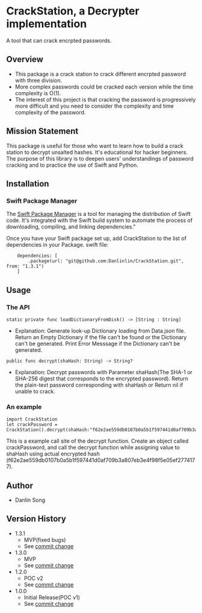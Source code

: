 # CrackStation, a Decrypter implementation

A tool that can crack encrpted passwords.

## Overview

* This package is a crack station to crack different encrpted password with three division.
* More complex passwords could be cracked each version while the time complexity is O(1).
* The interest of this project is that cracking the password is progressively more difficult and you need to consider the complexity and time complexity of the password.


## Mission Statement

This package is useful for those who want to learn how to build a crack station to decrypt unsalted hashes. It's educational for hacker beginners. The purpose of this library is to deepen users' understandings of password cracking and to practice the use of Swift and Python.


## Installation

### Swift Package Manager

The [Swift Package Manager](https://www.swift.org/package-manager/) is a tool for managing the distribution of Swift code. It's integrated with the Swift build system to automate the process of downloading, compiling, and linking dependencies."

Once you have your Swift package set up, add CrackStation to the list of dependencies in your Package. swift file:
```
    dependencies: [
        .package(url: "git@github.com:Danlinlin/CrackStation.git", from: "1.3.1")
    ]
```

## Usage

### The API

~~~
static private func loadDictionaryFromDisk() -> [String : String]
~~~

* Explanation: Generate look-up Dictionary loading from Data.json file. Return an Empty Dictionary if the file can't be found or the Dictionary can't be generated. Print Error Messsage if the Dictionary can't be generated.

~~~
public func decrypt(shaHash: String) -> String?
~~~

* Explanation: Decrypt passwords with Parameter shaHash(The SHA-1 or SHA-256 digest that corresponds to the encrypted password). Return the plain-text password corresponding with shaHash or Return nil if unable to crack.


### An example

~~~
import CrackStation
let crackPassword = CrackStation().decrypt(shaHash:"f62e2ae559db0107b0a5b1f597441d0af709b3a807eb3e4f98f5e05ef2774177")
~~~

This is a example call site of the decrypt function. Create an object called crackPassword, and call the decrypt function while assigning value to shaHash using actual encrypted hash (f62e2ae559db0107b0a5b1f597441d0af709b3a807eb3e4f98f5e05ef2774177).


## Author

* Danlin Song


## Version History

* 1.3.1
    * MVP(fixed bugs)
    * See [commit change](https://github.com/Danlinlin/CrackStation/commit/0594c1d1713b23c3ce3c1369fb4e015afc74c79e)
* 1.3.0
    * MVP
    * See [commit change](https://github.com/Danlinlin/CrackStation/commit/30c09b303007fcb1823bd9d8a8f19fb4ba783749)
* 1.2.0
    * POC v2
    * See [commit change](https://github.com/Danlinlin/CrackStation/commit/04c71e7b0932acfdef13941949243bd408920101)
* 1.0.0
    * Initial Release(POC v1)
    * See [commit change](https://github.com/Danlinlin/CrackStation/commit/189224ee17e1f82884b495745c34b7175bbc34cd)

